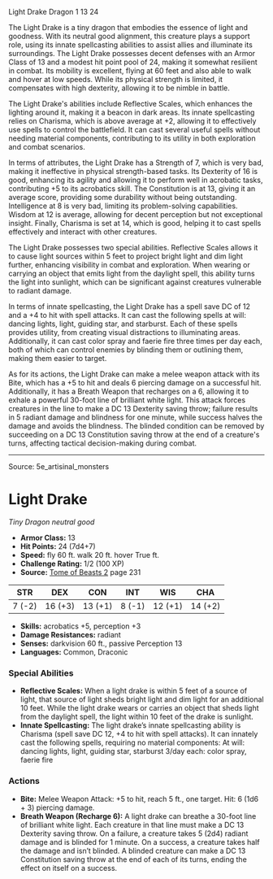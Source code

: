 <MonsterName/>Light Drake</MonsterName>
<CreatureType/>Dragon</CreatureType>
<CR/>1</CR>
<AC/>13</AC>
<HP/>24</HP>
<summary>The Light Drake is a tiny dragon that embodies the essence of light and goodness. With its neutral good alignment, this creature plays a support role, using its innate spellcasting abilities to assist allies and illuminate its surroundings. The Light Drake possesses decent defenses with an Armor Class of 13 and a modest hit point pool of 24, making it somewhat resilient in combat. Its mobility is excellent, flying at 60 feet and also able to walk and hover at low speeds. While its physical strength is limited, it compensates with high dexterity, allowing it to be nimble in battle. </summary>

<detail>

The Light Drake's abilities include Reflective Scales, which enhances the lighting around it, making it a beacon in dark areas. Its innate spellcasting relies on Charisma, which is above average at +2, allowing it to effectively use spells to control the battlefield. It can cast several useful spells without needing material components, contributing to its utility in both exploration and combat scenarios. 

In terms of attributes, the Light Drake has a Strength of 7, which is very bad, making it ineffective in physical strength-based tasks. Its Dexterity of 16 is good, enhancing its agility and allowing it to perform well in acrobatic tasks, contributing +5 to its acrobatics skill. The Constitution is at 13, giving it an average score, providing some durability without being outstanding. Intelligence at 8 is very bad, limiting its problem-solving capabilities. Wisdom at 12 is average, allowing for decent perception but not exceptional insight. Finally, Charisma is set at 14, which is good, helping it to cast spells effectively and interact with other creatures.

The Light Drake possesses two special abilities. Reflective Scales allows it to cause light sources within 5 feet to project bright light and dim light further, enhancing visibility in combat and exploration. When wearing or carrying an object that emits light from the daylight spell, this ability turns the light into sunlight, which can be significant against creatures vulnerable to radiant damage. 

In terms of innate spellcasting, the Light Drake has a spell save DC of 12 and a +4 to hit with spell attacks. It can cast the following spells at will: dancing lights, light, guiding star, and starburst. Each of these spells provides utility, from creating visual distractions to illuminating areas. Additionally, it can cast color spray and faerie fire three times per day each, both of which can control enemies by blinding them or outlining them, making them easier to target.

As for its actions, the Light Drake can make a melee weapon attack with its Bite, which has a +5 to hit and deals 6 piercing damage on a successful hit. Additionally, it has a Breath Weapon that recharges on a 6, allowing it to exhale a powerful 30-foot line of brilliant white light. This attack forces creatures in the line to make a DC 13 Dexterity saving throw; failure results in 5 radiant damage and blindness for one minute, while success halves the damage and avoids the blindness. The blinded condition can be removed by succeeding on a DC 13 Constitution saving throw at the end of a creature's turns, affecting tactical decision-making during combat.</detail>



---

Source: 5e_artisinal_monsters

# Light Drake

*Tiny* *Dragon* *neutral good*

- **Armor Class:** 13
- **Hit Points:** 24 (7d4+7)
- **Speed:** fly 60 ft. walk 20 ft. hover True ft.
- **Challenge Rating:** 1/2 (100 XP)
- **Source:** [Tome of Beasts 2](https://koboldpress.com/kpstore/product/tome-of-beasts-2-for-5th-edition) page 231

| STR | DEX | CON | INT | WIS | CHA |
| --- | --- | --- | --- | --- | --- |
| 7 (-2) | 16 (+3) | 13 (+1) | 8 (-1) | 12 (+1) | 14 (+2) |

- **Skills:** acrobatics +5, perception +3
- **Damage Resistances:** radiant
- **Senses:** darkvision 60 ft., passive Perception 13
- **Languages:** Common, Draconic

### Special Abilities

- **Reflective Scales:** When a light drake is within 5 feet of a source of light, that source of light sheds bright light and dim light for an additional 10 feet. While the light drake wears or carries an object that sheds light from the daylight spell, the light within 10 feet of the drake is sunlight.
- **Innate Spellcasting:** The light drake’s innate spellcasting ability is Charisma (spell save DC 12, +4 to hit with spell attacks). It can innately cast the following spells, requiring no material components:
At will: dancing lights, light, guiding star, starburst
3/day each: color spray, faerie fire

### Actions

- **Bite:** Melee Weapon Attack: +5 to hit, reach 5 ft., one target. Hit: 6 (1d6 + 3) piercing damage.
- **Breath Weapon (Recharge 6):** A light drake can breathe a 30-foot line of brilliant white light. Each creature in that line must make a DC 13 Dexterity saving throw. On a failure, a creature takes 5 (2d4) radiant damage and is blinded for 1 minute. On a success, a creature takes half the damage and isn’t blinded. A blinded creature can make a DC 13 Constitution saving throw at the end of each of its turns, ending the effect on itself on a success.




